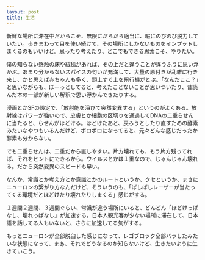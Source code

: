 ```yaml
---
layout: post
title: 生活
---
```


新鮮な場所に滞在中だからこそ、無限にだらだら適当に、暇にのびのび脱力していたい。歩きまわって目を使い続けて、その場所にしかないものをインプットしまくるのもいいけど。思ったり考えたり、どこでもできる思索こそ、やりたい。

僕の知らない感触の床や絨毯があれば、その上だと違うことが違うふうに思い浮かぶ。あまり分からないスパイスの匂いが充満して、大量の原付きが乱雑に行き来し、かと思えば赤ちゃんも多く、頭上すぐ上を飛行機がとぶ。「なんだここ？」と思いながらも、ぼーっとしてると、考えたことないことが思いついたり、昔読んだ本の一部が新しい解釈で思い浮かんできたりする。

漫画とかSFの設定で、「放射能を浴びて突然変異する」というのがよくある。放射線はパワーが強いので、皮膚とか細胞の区切りを通過してDNAの二重らせんに当たると、らせんがほどける。ほどけたあと、戻ろうとしたり直すための酵素みたいなやつもいるんだけど、ボロボロになってると、元々どんな感じだったか酵素も分からない。

でも二重らせんは、二重だから直しやすい。片方壊れても、もう片方残ってれば、それをヒントにできるから。ウイルスとかは１重なので、じゃんじゃん壊れる。だから突然変異のスピードも早い。

なんか、常識とか考え方とか意識とかのルートというか、クセというか、まさにニューロンの繋がり方なんだけど、そういうのも、「ばしばしレーザーが当たってくる環境だとほどけたり壊れたりしまくる」感じがする。

１週間２週間、３週間ぐらい、常識が違う場所にいると、どんどん「ほどけっぱなし、壊れっぱなし」が加速する。日本人観光客が少ない場所に滞在して、日本語を話してる人もいないと、さらに加速してる気がする。

もっとニューロンが全部脱臼した感じになって、レゴブロック全部バラしたみたいな状態になって、まあ、それでどうなるのか知らないけど、生きたいように生きていこう。
